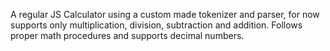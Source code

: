 A regular JS Calculator using a custom made tokenizer and parser, for now supports only multiplication, division, subtraction and addition. Follows proper math procedures and supports decimal numbers.
